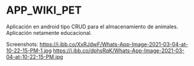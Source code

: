 # APP_WIKI_PET
Aplicación en android tipo CRUD para el almacenamiento de animales. Aplicación netamente educacional.

Screenshots:
https://i.ibb.co/XxRJdwF/Whats-App-Image-2021-03-04-at-10-22-15-PM-1.jpg
https://i.ibb.co/dphsRqK/Whats-App-Image-2021-03-04-at-10-22-15-PM.jpg
